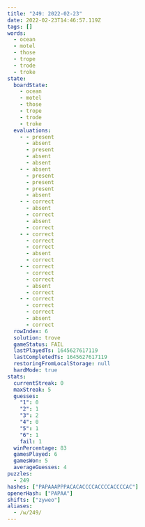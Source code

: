 ```yaml
---
title: "249: 2022-02-23"
date: 2022-02-23T14:46:57.119Z
tags: []
words:
  - ocean
  - motel
  - those
  - trope
  - trode
  - troke
state:
  boardState:
    - ocean
    - motel
    - those
    - trope
    - trode
    - troke
  evaluations:
    - - present
      - absent
      - present
      - absent
      - absent
    - - absent
      - present
      - present
      - present
      - absent
    - - correct
      - absent
      - correct
      - absent
      - correct
    - - correct
      - correct
      - correct
      - absent
      - correct
    - - correct
      - correct
      - correct
      - absent
      - correct
    - - correct
      - correct
      - correct
      - absent
      - correct
  rowIndex: 6
  solution: trove
  gameStatus: FAIL
  lastPlayedTs: 1645627617119
  lastCompletedTs: 1645627617119
  restoringFromLocalStorage: null
  hardMode: true
stats:
  currentStreak: 0
  maxStreak: 5
  guesses:
    "1": 0
    "2": 1
    "3": 2
    "4": 0
    "5": 1
    "6": 1
    fail: 1
  winPercentage: 83
  gamesPlayed: 6
  gamesWon: 5
  averageGuesses: 4
puzzles:
  - 249
hashes: ["PAPAAAPPPACACACCCCACCCCACCCCAC"]
openerHash: ["PAPAA"]
shifts: ["zyweo"]
aliases:
  - /w/249/
---
```

<!-- more -->
